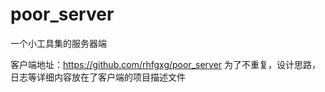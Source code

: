 # poor_server
一个小工具集的服务器端

客户端地址：https://github.com/rhfgxg/poor_server
为了不重复，设计思路，日志等详细内容放在了客户端的项目描述文件
